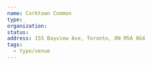 ```yaml
---
name: Corktown Common
type:
organization:
status:
address: 155 Bayview Ave, Toronto, ON M5A 0G4
tags:
  - type/venue
---
```

